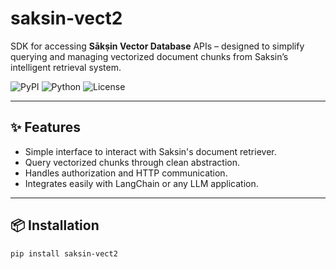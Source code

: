 # saksin-vect2

SDK for accessing **Sākṣin Vector Database** APIs – designed to simplify querying and managing vectorized document chunks from Saksin’s intelligent retrieval system.

![PyPI](https://img.shields.io/pypi/v/saksin-vect2)
![Python](https://img.shields.io/pypi/pyversions/saksin-vect2)
![License](https://img.shields.io/github/license/kishanravi887321/saksin-vect2)

---

## ✨ Features

- Simple interface to interact with Saksin's document retriever.
- Query vectorized chunks through clean abstraction.
- Handles authorization and HTTP communication.
- Integrates easily with LangChain or any LLM application.

---

## 📦 Installation

```bash
pip install saksin-vect2

